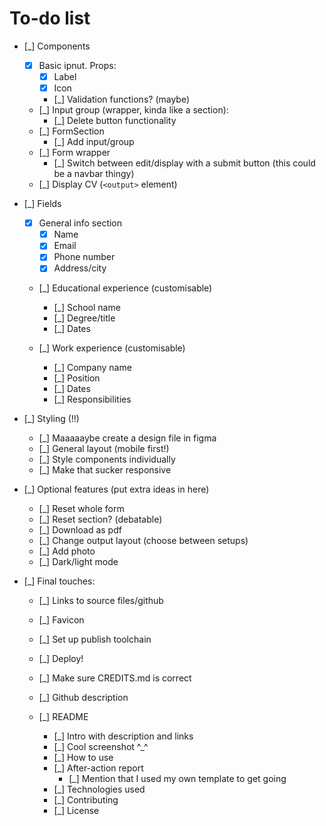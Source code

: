 # To-do list

- [_] Components
  - [x] Basic ipnut. Props:
    - [x] Label
    - [x] Icon
    - [_] Validation functions? (maybe)
  - [_] Input group (wrapper, kinda like a section):
    - [_] Delete button functionality
  - [_] FormSection
    - [_] Add input/group
  - [_] Form wrapper
    - [_] Switch between edit/display with a submit button (this could be a navbar thingy)
  - [_] Display CV (`<output>` element)

- [_] Fields
  - [x] General info section
    - [x] Name
    - [x] Email
    - [x] Phone number
    - [x] Address/city

  - [_] Educational experience (customisable)
    - [_] School name
    - [_] Degree/title
    - [_] Dates

  - [_] Work experience (customisable)
    - [_] Company name
    - [_] Position
    - [_] Dates
    - [_] Responsibilities

- [_] Styling (!!)
  - [_] Maaaaaybe create a design file in figma
  - [_] General layout (mobile first!)
  - [_] Style components individually
  - [_] Make that sucker responsive

- [_] Optional features (put extra ideas in here)
  - [_] Reset whole form
  - [_] Reset section? (debatable)
  - [_] Download as pdf
  - [_] Change output layout (choose between setups)
  - [_] Add photo
  - [_] Dark/light mode

- [_] Final touches:
  - [_] Links to source files/github
  - [_] Favicon
  - [_] Set up publish toolchain
  - [_] Deploy!
  - [_] Make sure CREDITS.md is correct
  - [_] Github description

  - [_] README
    - [_] Intro with description and links
    - [_] Cool screenshot ^\_^
    - [_] How to use
    - [_] After-action report
      - [_] Mention that I used my own template to get going
    - [_] Technologies used
    - [_] Contributing
    - [_] License
